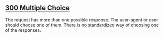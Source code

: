 ## [300 Multiple Choice](https://developer.mozilla.org/en-US/docs/Web/HTTP/Status/300)
The request has more than one possible response. The user-agent or user should choose one of them. There is no standardized way of choosing one of the responses.
